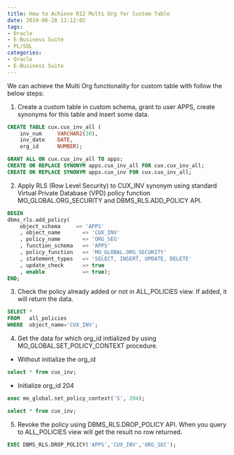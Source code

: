 ```yaml
---
title: How to Achieve R12 Multi Org for Custom Table
date: 2019-06-28 11:12:02
tags:
- Oracle
- E-Business Suite
- PL/SQL
categories:
- Oracle
- E-Business Suite
---
```

We can achieve the Multi Org functionality for custom table with follow the below steps:

1. Create a custom table in custom schema, grant to user APPS, create synonyms for this table and insert some data.
```sql
CREATE TABLE cux.cux_inv_all (
    inv_num     VARCHAR2(30),
    inv_date    DATE,
    org_id      NUMBER);

GRANT ALL ON cux.cux_inv_all TO apps;
CREATE OR REPLACE SYNONYM apps.cux_inv_all FOR cux.cux_inv_all;
CREATE OR REPLACE SYNONYM apps.cux_inv FOR cux.cux_inv_all;
```

2. Apply RLS (Row Level Security) to CUX_INV synonym using standard Virtual Private Database (VPD) policy function MO_GLOBAL.ORG_SECURITY and DBMS_RLS.ADD_POLICY API.
```sql
BEGIN
dbms_rls.add_policy(
    object_schema     => 'APPS'
    , object_name       => 'CUX_INV'
    , policy_name       => 'ORG_SEG'
    , function_schema   => 'APPS'
    , policy_function   => 'MO_GLOBAL.ORG_SECURITY'
    , statement_types   => 'SELECT, INSERT, UPDATE, DELETE'
    , update_check      => true
    , enable            => true);
END;
```

3. Check the policy already added or not in ALL_POLICIES view. If added, it will return the data.
```sql
SELECT *
FROM   all_policies
WHERE  object_name='CUX_INV';
```

4. Get the data for which org_id initialized by using MO_GLOBAL.SET_POLICY_CONTEXT procedure.
* Without initialize the org_id
```sql
select * from cux_inv;
```
* Initialize org_id 204
```sql
exec mo_global.set_policy_context('S', 204);

select * from cux_inv;
```

5. Revoke the policy using DBMS_RLS.DROP_POLICY API. When you query to ALL_POLICIES view will get the result no row returned.
```sql
EXEC DBMS_RLS.DROP_POLICY('APPS','CUX_INV','ORG_SEC');
```